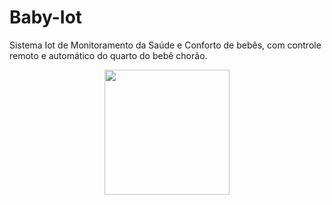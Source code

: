 # Baby-Iot

Sistema Iot de Monitoramento da Saúde e Conforto de bebês, com controle remoto e automático do quarto do bebê chorão.
<div align="center">
<img src="https://user-images.githubusercontent.com/66453256/177552264-51a92664-a5d3-4e23-a97f-0f172c7dc3d8.png" width="200px" />
</div>
